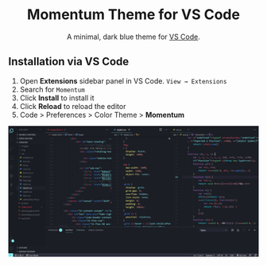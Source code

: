 
<h1 align="center">
  Momentum Theme for VS Code
</h1>
<p align="center">
  A minimal, dark blue theme for <a href="https://halcyon-theme.netlify.com/">VS Code</a>.
</p>

## Installation via VS Code

1. Open **Extensions** sidebar panel in VS Code. `View → Extensions`
2. Search for `Momentum`
3. Click **Install** to install it
4. Click **Reload** to reload the editor
5. Code > Preferences > Color Theme > **Momentum**

<img src = "images/demo.jpg">